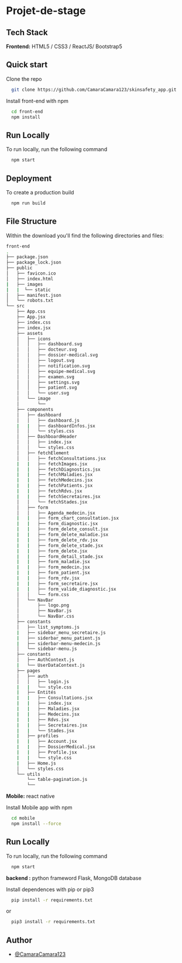 # Projet-de-stage


## Tech Stack

**Frontend:** HTML5 / CSS3 / ReactJS/ Bootstrap5

## Quick start

Clone the repo

```bash
  git clone https://github.com/CamaraCamara123/skinsafety_app.git
```

Install front-end with npm

```bash
  cd front-end
  npm install
```

## Run Locally

To run locally, run the following command

```bash
  npm start
```

## Deployment

To create a production build

```bash
  npm run build
```

## File Structure

Within the download you'll find the following directories and files:

```bash
front-end
.
├── package.json
├── package_lock.json
├── public
│   ├── favicon.ico
│   ├── index.html
|   ├── images
|   |  └── static   
│   ├── manifest.json
│   └── robots.txt
└── src
    ├── App.css
    ├── App.jsx
    ├── index.css
    ├── index.jsx
    ├── assets
    │   ├── icons
    │   │   ├── dashboard.svg
    │   │   ├── docteur.svg
    │   │   ├── dossier-medical.svg
    │   │   ├── logout.svg
    │   │   ├── notification.svg
    │   │   ├── equipe-medical.svg
    │   │   ├── examen.svg
    │   │   ├── settings.svg
    │   │   ├── patient.svg
    │   │   └── user.svg
    │   └── image
    │       └── 
    ├── components
    │   ├── dashboard
    │   │   ├── dashboard.js
    |   |   ├── dashboardInfos.jsx
    │   │   └── styles.css
    │   ├── DashboardHeader
    │   │   ├── index.jsx
    │   │   └── styles.css
    │   ├── fetchElement
    │   │   ├── fetchConsultations.jsx
    |   |   ├── fetchImages.jsx
    |   |   ├── fetchDiagnostics.jsx
    |   |   ├── fetchMaladies.jsx
    |   |   ├── fetchMedecins.jsx
    |   |   ├── fetchPatients.jsx
    |   |   ├── fetchRdvs.jsx
    |   |   ├── fetchSecretaires.jsx
    │   │   └── fetchStades.jsx
    │   ├── form
    │   │   ├── Agenda_medecin.jsx
    |   |   ├── form_chart_consultation.jsx
    |   |   ├── form_diagnostic.jsx
    |   |   ├── form_delete_consult.jsx
    |   |   ├── form_delete_maladie.jsx
    |   |   ├── form_delete_rdv.jsx
    |   |   ├── form_delete_stade.jsx
    |   |   ├── form_delete.jsx
    |   |   ├── form_detail_stade.jsx
    |   |   ├── form_maladie.jsx
    |   |   ├── form_medecin.jsx
    |   |   ├── form_patient.jsx
    |   |   ├── form_rdv.jsx
    |   |   ├── form_secretaire.jsx
    |   |   ├── form_valide_diagnostic.jsx
    │   │   └── form.css
    │   └── NavBar
    │       ├── logo.png
    │       ├── NavBar.js
    │       └── NavBar.css
    ├── constants
    │   ├── list_symptoms.js
    |   ├── sidebar_menu_secretaire.js
    |   ├── siderbar_menu_patient.js
    |   ├── siderbar-menu-medecin.js
    │   └── sidebar-menu.js
    ├── constants
    │   ├── AuthContext.js
    |   └── UserDataContext.js
    ├── pages
    │   ├── auth
    │   │   ├── login.js
    |   |   └── style.css
    |   ├── Entités
    |   |   ├── Consultations.jsx
    |   |   ├── index.jsx
    |   |   ├── Maladies.jsx
    |   |   ├── Medecins.jsx
    |   |   ├── Rdvs.jsx
    |   |   ├── Secretaires.jsx
    |   |   └── Stades.jsx
    |   ├── profiles
    |   |   ├── Account.jsx
    |   |   ├── DossierMedical.jsx
    |   |   ├── Profile.jsx
    |   |   └── style.css
    |   ├── Home.js
    │   └── styles.css
    └── utils
        └── table-pagination.js
        └──
```

 **Mobile:** react native

Install Mobile app with npm

```bash
  cd mobile
  npm install --force
```

## Run Locally

To run locally, run the following command

```bash
  npm start
```

 **backend :** python frameword Flask, MongoDB database

Install dependences with pip or pip3

```bash
  pip install -r requirements.txt
```
or

```bash
  pip3 install -r requirements.txt
```

## Author

- [@CamaraCamara123](https://github.com/CamaraCamara123)

